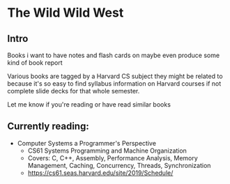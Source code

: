 # The Wild Wild West 


## Intro
Books i want to have notes and flash cards on maybe even produce some kind of book report

Various books are tagged by a Harvard CS subject they might be related to because it's so easy to find syllabus information on Harvard courses if not complete slide decks for that whole semester.

Let me know if you're reading or have read similar books

## Currently reading:
- Computer Systems a Programmer's Perspective
    - CS61 Systems Programming and Machine Organization 
    - Covers: C, C++, Assembly, Performance Analysis, Memory Management, Caching, Concurrency, Threads, Synchronization
    - https://cs61.seas.harvard.edu/site/2019/Schedule/


